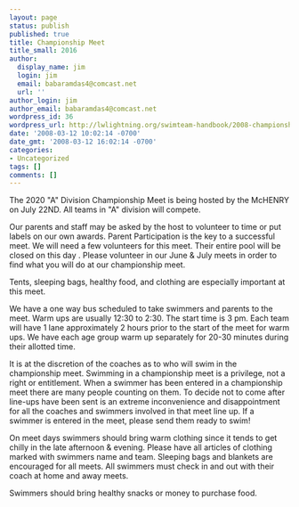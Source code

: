 ```yaml
---
layout: page
status: publish
published: true
title: Championship Meet
title_small: 2016
author:
  display_name: jim
  login: jim
  email: babaramdas4@comcast.net
  url: ''
author_login: jim
author_email: babaramdas4@comcast.net
wordpress_id: 36
wordpress_url: http://lwlightning.org/swimteam-handbook/2008-championship-meet/
date: '2008-03-12 10:02:14 -0700'
date_gmt: '2008-03-12 16:02:14 -0700'
categories:
- Uncategorized
tags: []
comments: []
---
```

The 2020 "A" Division Championship Meet is being hosted by the  McHENRY on July 22ND.  All teams in "A" division will compete.

Our parents and staff may be asked by the host to  volunteer to time or put labels on our own awards.  Parent  Participation is the key to a successful meet.  We will need a few volunteers for this meet. Their entire pool will be closed on this day  . Please volunteer in our June & July meets in order to find what you will do at our championship meet.

Tents, sleeping bags, healthy food, and clothing are especially important at this meet.

We have a one way bus scheduled to take swimmers and parents to the meet. Warm ups are usually 12:30 to 2:30. The start time is 3 pm. Each team will have 1 lane approximately 2 hours prior to the start of the meet for warm ups. We have each age group warm up separately for 20-30 minutes during their allotted time.

It is at the discretion of the coaches as to who will swim in the championship meet. Swimming in a championship meet is a privilege, not a right or entitlement. When a swimmer has been entered in a championship meet there are many people counting on them. To decide not to come after line-ups have been sent is an extreme inconvenience and disappointment for all the coaches and swimmers involved in that meet line up. If a swimmer is entered in the meet, please send them ready to swim!

On meet days swimmers should bring warm clothing since it tends to get chilly in the late afternoon & evening. Please have all articles of clothing marked with swimmers name and team. Sleeping bags and blankets are encouraged for all meets.  All swimmers must check in and out with their coach at home and away meets.

Swimmers should bring healthy snacks or money to purchase food.
